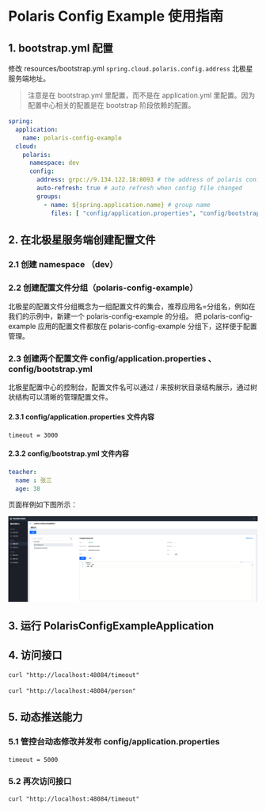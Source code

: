 # Polaris Config Example 使用指南

## 1. bootstrap.yml 配置

修改 resources/bootstrap.yml ```spring.cloud.polaris.config.address``` 北极星服务端地址。
> 注意是在 bootstrap.yml 里配置，而不是在 application.yml 里配置。因为配置中心相关的配置是在 bootstrap 阶段依赖的配置。

```` yaml
spring:     
  application:
    name: polaris-config-example
  cloud:
    polaris:
      namespace: dev
      config:
        address: grpc://9.134.122.18:8093 # the address of polaris config server
        auto-refresh: true # auto refresh when config file changed
        groups:
          - name: ${spring.application.name} # group name
            files: [ "config/application.properties", "config/bootstrap.yml" ] # config/application.properties takes precedence over config/bootstrap.yml
````

## 2. 在北极星服务端创建配置文件

### 2.1 创建 namespace （dev）
### 2.2 创建配置文件分组（polaris-config-example）

北极星的配置文件分组概念为一组配置文件的集合，推荐应用名=分组名，例如在我们的示例中，新建一个 polaris-config-example 的分组。
把 polaris-config-example 应用的配置文件都放在 polaris-config-example 分组下，这样便于配置管理。

### 2.3 创建两个配置文件 config/application.properties 、config/bootstrap.yml

北极星配置中心的控制台，配置文件名可以通过 / 来按树状目录结构展示，通过树状结构可以清晰的管理配置文件。

#### 2.3.1 config/application.properties 文件内容
 
 ```` properties
timeout = 3000
````

#### 2.3.2 config/bootstrap.yml 文件内容

````yaml 
teacher:
  name : 张三
  age: 38
````            

页面样例如下图所示：

![](polaris-config-ui.png)

## 3. 运行 PolarisConfigExampleApplication

## 4. 访问接口

````
curl "http://localhost:48084/timeout"

curl "http://localhost:48084/person"
````

## 5. 动态推送能力

### 5.1 管控台动态修改并发布 config/application.properties

 ```` properties
timeout = 5000
````  

### 5.2 再次访问接口 
````
curl "http://localhost:48084/timeout"
````
 


